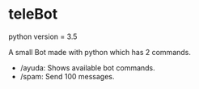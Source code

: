 # teleBot
<p>python version = 3.5</p>
A small Bot made with python which has 2 commands.
<ul>
<li>/ayuda: Shows available bot commands.</li>
<li>/spam: Send 100 messages.</li>
</ul>




